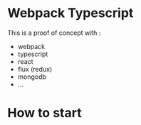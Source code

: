 # Webpack Typescript

This is a proof of concept with :
 * webpack
 * typescript
 * react
 * flux (redux)
 * mongodb
 * ...

# How to start
